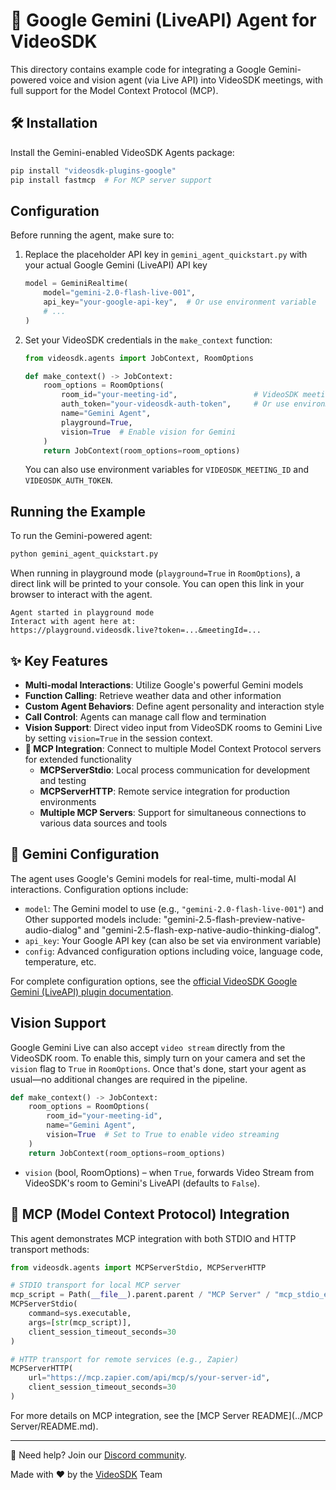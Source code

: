 # 🚀 Google Gemini (LiveAPI) Agent for VideoSDK

This directory contains example code for integrating a Google Gemini-powered voice and vision agent (via Live API) into VideoSDK meetings, with full support for the Model Context Protocol (MCP).

## 🛠️ Installation

Install the Gemini-enabled VideoSDK Agents package:

```bash
pip install "videosdk-plugins-google"
pip install fastmcp  # For MCP server support
```

## Configuration

Before running the agent, make sure to:

1. Replace the placeholder API key in `gemini_agent_quickstart.py` with your actual Google Gemini (LiveAPI) API key
   ```python
   model = GeminiRealtime(
       model="gemini-2.0-flash-live-001",
       api_key="your-google-api-key",  # Or use environment variable
       # ...
   )
   ```

2. Set your VideoSDK credentials in the `make_context` function:
   ```python
   from videosdk.agents import JobContext, RoomOptions

   def make_context() -> JobContext:
       room_options = RoomOptions(
           room_id="your-meeting-id",                 # VideoSDK meeting ID
           auth_token="your-videosdk-auth-token",     # Or use environment variable VIDEOSDK_AUTH_TOKEN
           name="Gemini Agent",
           playground=True,
           vision=True  # Enable vision for Gemini
       )
       return JobContext(room_options=room_options)
   ```

   You can also use environment variables for `VIDEOSDK_MEETING_ID` and `VIDEOSDK_AUTH_TOKEN`.

## Running the Example

To run the Gemini-powered agent:

```bash
python gemini_agent_quickstart.py
```

When running in playground mode (`playground=True` in `RoomOptions`), a direct link will be printed to your console. You can open this link in your browser to interact with the agent.

```
Agent started in playground mode
Interact with agent here at:
https://playground.videosdk.live?token=...&meetingId=...
```

## ✨ Key Features

- **Multi-modal Interactions**: Utilize Google's powerful Gemini models
- **Function Calling**: Retrieve weather data and other information
- **Custom Agent Behaviors**: Define agent personality and interaction style
- **Call Control**: Agents can manage call flow and termination
- **Vision Support**: Direct video input from VideoSDK rooms to Gemini Live by setting `vision=True` in the session context.
- **🔗 MCP Integration**: Connect to multiple Model Context Protocol servers for extended functionality
  - **MCPServerStdio**: Local process communication for development and testing
  - **MCPServerHTTP**: Remote service integration for production environments
  - **Multiple MCP Servers**: Support for simultaneous connections to various data sources and tools

## 🧠 Gemini Configuration

The agent uses Google's Gemini models for real-time, multi-modal AI interactions. Configuration options include:

- `model`: The Gemini model to use (e.g., `"gemini-2.0-flash-live-001"`) and Other supported models include: "gemini-2.5-flash-preview-native-audio-dialog" and "gemini-2.5-flash-exp-native-audio-thinking-dialog".
- `api_key`: Your Google API key (can also be set via environment variable)
- `config`: Advanced configuration options including voice, language code, temperature, etc.

For complete configuration options, see the [official VideoSDK Google Gemini (LiveAPI) plugin documentation](https://docs.videosdk.live/ai_agents/plugins/google).


## Vision Support

Google Gemini Live can also accept `video stream` directly from the VideoSDK room. To enable this, simply turn on your camera and set the `vision` flag to `True` in `RoomOptions`. Once that's done, start your agent as usual—no additional changes are required in the pipeline.

```python
def make_context() -> JobContext:
    room_options = RoomOptions(
        room_id="your-meeting-id",
        name="Gemini Agent",
        vision=True  # Set to True to enable video streaming
    )
    return JobContext(room_options=room_options)
```

* `vision` (bool, RoomOptions) – when `True`, forwards Video Stream from VideoSDK's room to Gemini's LiveAPI (defaults to `False`).

## 🔗 MCP (Model Context Protocol) Integration

This agent demonstrates MCP integration with both STDIO and HTTP transport methods:

```python
from videosdk.agents import MCPServerStdio, MCPServerHTTP

# STDIO transport for local MCP server
mcp_script = Path(__file__).parent.parent / "MCP Server" / "mcp_stdio_example.py"
MCPServerStdio(
    command=sys.executable,
    args=[str(mcp_script)],
    client_session_timeout_seconds=30
)

# HTTP transport for remote services (e.g., Zapier)
MCPServerHTTP(
    url="https://mcp.zapier.com/api/mcp/s/your-server-id",
    client_session_timeout_seconds=30
)
```

For more details on MCP integration, see the [MCP Server README](../MCP Server/README.md).

---

🤝 Need help? Join our [Discord community](https://discord.com/invite/f2WsNDN9S5).

Made with ❤️ by the [VideoSDK](https://videosdk.live) Team
